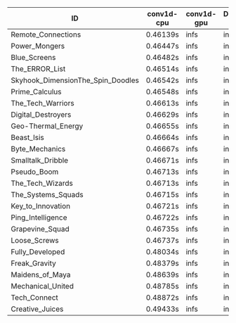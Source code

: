 |ID|conv1d-cpu|conv1d-gpu|DWSPConv2D-gpu|gemm-gpu|avg|
|-|-|-|-|-|-|
|Remote_Connections|0.46139s|infs|infs|4.81382s|infs|
|Power_Mongers|0.46447s|infs|infs|4.47531s|infs|
|Blue_Screens|0.46482s|infs|infs|4.46413s|infs|
|The_ERROR_List|0.46514s|infs|infs|4.47475s|infs|
|Skyhook_DimensionThe_Spin_Doodles|0.46542s|infs|infs|4.48913s|infs|
|Prime_Calculus|0.46548s|infs|infs|4.47943s|infs|
|The_Tech_Warriors|0.46613s|infs|infs|4.47826s|infs|
|Digital_Destroyers|0.46629s|infs|infs|4.48480s|infs|
|Geo-Thermal_Energy|0.46655s|infs|infs|4.47109s|infs|
|Beast_Isis|0.46664s|infs|infs|4.48802s|infs|
|Byte_Mechanics|0.46667s|infs|infs|4.49568s|infs|
|Smalltalk_Dribble|0.46671s|infs|infs|4.44630s|infs|
|Pseudo_Boom|0.46713s|infs|infs|4.47818s|infs|
|The_Tech_Wizards|0.46713s|infs|infs|4.48539s|infs|
|The_Systems_Squads|0.46715s|infs|infs|11.18126s|infs|
|Key_to_Innovation|0.46721s|infs|infs|4.46020s|infs|
|Ping_Intelligence|0.46722s|infs|infs|4.48076s|infs|
|Grapevine_Squad|0.46735s|infs|infs|4.47133s|infs|
|Loose_Screws|0.46737s|infs|infs|4.47181s|infs|
|Fully_Developed|0.48034s|infs|infs|4.74651s|infs|
|Freak_Gravity|0.48379s|infs|infs|4.75730s|infs|
|Maidens_of_Maya|0.48639s|infs|infs|4.75644s|infs|
|Mechanical_United|0.48785s|infs|infs|4.76390s|infs|
|Tech_Connect|0.48872s|infs|infs|4.63540s|infs|
|Creative_Juices|0.49433s|infs|infs|4.78619s|infs|
